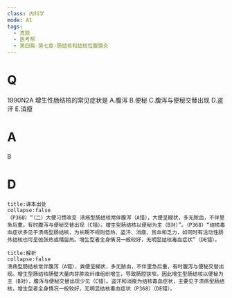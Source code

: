 ```yaml
---
class: 内科学
mode: A1
tags:
  - 真题
  - 医考帮
  - 第四篇-第七章-肠结核和结核性腹膜炎
---
```


# Q
1990N2A 增生性肠结核的常见症状是
A.腹泻
B.便秘
C.腹泻与便秘交替出现
D.盗汗
E.消瘦

# A
B
# D
```ad-note
title:课本出处
collapse:false
（P368）“（二）大便习惯改变 溃疡型肠结核常伴腹泻（A错），大便呈糊状，多无脓血，不伴里急后重。有时腹泻与便秘交替出现（C错）。增生型肠结核以便秘为主（B对）”。（P368）“结核毒血症状多见于溃疡型肠结核，为长期不规则低热、盗汗、消瘦、贫血和乏力，如同时有活动性肠外结核也可呈弛张热或稽留热。增生型者全身情况一般较好，无明显结核毒血症状”（DE错）。
```

```ad-summary
title:解析
collapse:false
溃疡型肠结核常伴腹泻（A错），粪便呈糊状，多无脓血，不伴里急后重，有时腹泻与便秘交替出现。增生型肠结核肠壁大量肉芽肿及纤维组织增生，导致肠腔狭窄。因此增生型肠结核以便秘为主（B对），腹泻与便秘交替出现少见（C错）。盗汗和消瘦为结核毒血症状，主要见于溃疡型肠结核，增生型者全身情况一般较好，无明显结核毒血症状（P368）（DE错）。
```

